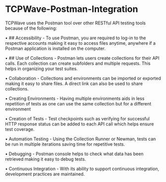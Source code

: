 # TCPWave-Postman-Integration
TCPWave uses the Postman tool over other RESTful API testing tools because of the following:

• ## Accessibility - To use Postman, you are required to log-in to the respective accounts making it easy to access files anytime, anywhere if a Postman application is installed on the computer.

•	## Use of Collections - Postman lets users create collections for their API calls. Each collection can create subfolders and multiple requests. This helps in organizing your test suites.

•	Collaboration - Collections and environments can be imported or exported making it easy to share files. A direct link can also be used to share collections.

•	Creating Environments - Having multiple environments aids in less repetition of tests as one can use the same collection but for a different environment

•	Creation of Tests - Test checkpoints such as verifying for successful HTTP response status can be added to each API call which helps ensure test coverage.

•	Automation Testing - Using the Collection Runner or Newman, tests can be run in multiple iterations saving time for repetitive tests.

•	Debugging - Postman console helps to check what data has been retrieved making it easy to debug tests.

•	Continuous Integration - With its ability to support continuous integration, development practices are maintained.
